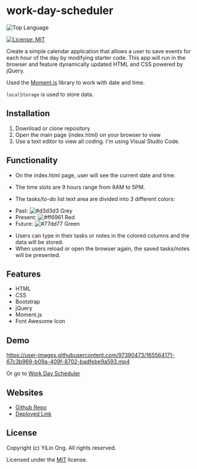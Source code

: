 # work-day-scheduler

![Top Language](https://img.shields.io/github/languages/top/chaunnybby7/weather-dashboard)

[![License: MIT](https://img.shields.io/badge/License-MIT-yellow.svg)](https://opensource.org/licenses/MIT)


Create a simple calendar application that allows a user to save events for each hour of the day by modifying starter code. This app will run in the browser and feature dynamically updated HTML and CSS powered by jQuery.

Used the [Moment.js](https://momentjs.com/) library to work with date and time. 

`localStorage` is used to store data. 
 

## Installation

1. Download or clone repository
2. Open the main page (index.html) on your browser to view
3. Use a text editor to view all coding. I'm using Visual Studio Code. 

## Functionality

- On the index.html page, user will see the current date and time. 
  
- The time slots are 9 hours range from 8AM to 5PM. 
- The tasks/to-do list text area are divided into 3 different colors: 
* Past: ![#d3d3d3](https://via.placeholder.com/15/d3d3d3/000000?text=+)  Grey
* Present: ![#ff6961](https://via.placeholder.com/15/ff6961/000000?text=+) Red
* Future: ![#77dd77](https://via.placeholder.com/15/77dd77/000000?text=+) Green

- Users can type in their tasks or notes in the colored columns and the data will be stored. 
- When users reload or open the browser again, the saved tasks/notes will be presented. 

  
## Features

* HTML
* CSS
* Bootstrap
* jQuery
* Moment.js
* Font Awesome Icon 

## Demo


https://user-images.githubusercontent.com/97390473/165564171-67c3b969-b09a-409f-8702-badfebe9a593.mp4



Or go to <a href="https://drive.google.com/file/d/1t3STbeKIIGa9zWuep1xmDfY0eJ7uT7dI/view">Work Day Scheduler</a>

## Websites

* [Github Repo](https://github.com/chaunnybby7/work-day-scheduler)
* [Deployed Link](https://chaunnybby7.github.io/work-day-scheduler/)

## License

  Copyright (c) YiLin Ong. All rights reserved.
  
  Licensed under the [MIT](LICENSE) license.
